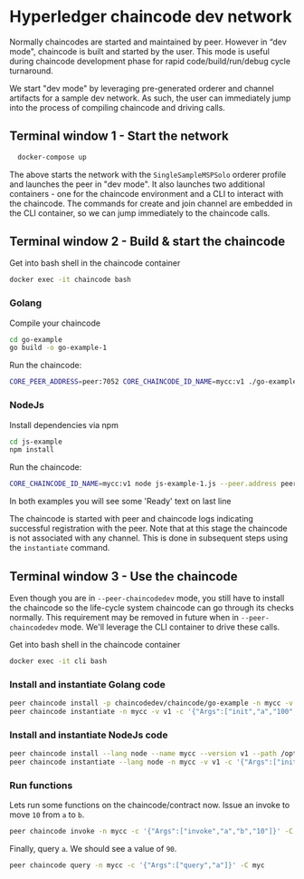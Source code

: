 # Hyperledger chaincode dev network

Normally chaincodes are started and maintained by peer. However in “dev
mode", chaincode is built and started by the user. This mode is useful
during chaincode development phase for rapid code/build/run/debug cycle
turnaround.

We start "dev mode" by leveraging pre-generated orderer and channel artifacts for
a sample dev network. As such, the user can immediately jump into the process
of compiling chaincode and driving calls.

## Terminal window 1 - Start the network

```bash
  docker-compose up
```

The above starts the network with the `SingleSampleMSPSolo` orderer profile and
launches the peer in "dev mode". It also launches two additional containers -
one for the chaincode environment and a CLI to interact with the chaincode. The
commands for create and join channel are embedded in the CLI container, so we
can jump immediately to the chaincode calls.

## Terminal window 2 - Build & start the chaincode

Get into bash shell in the chaincode container

```bash
docker exec -it chaincode bash
```

### Golang

Compile your chaincode

```bash
cd go-example
go build -o go-example-1
```

Run the chaincode:

```bash
CORE_PEER_ADDRESS=peer:7052 CORE_CHAINCODE_ID_NAME=mycc:v1 ./go-example-1
```

### NodeJs

Install dependencies via npm

```bash
cd js-example
npm install
```

Run the chaincode:

```bash
CORE_CHAINCODE_ID_NAME=mycc:v1 node js-example-1.js --peer.address peer:7052
```

In both examples you will see some 'Ready' text on last line

The chaincode is started with peer and chaincode logs indicating successful registration with the peer.
Note that at this stage the chaincode is not associated with any channel. This is done in subsequent steps
using the `instantiate` command.

## Terminal window 3 - Use the chaincode

Even though you are in `--peer-chaincodedev` mode, you still have to install the
chaincode so the life-cycle system chaincode can go through its checks normally.
This requirement may be removed in future when in `--peer-chaincodedev` mode.
We'll leverage the CLI container to drive these calls.

Get into bash shell in the chaincode container

```bash
docker exec -it cli bash
```

### Install and instantiate Golang code

```bash
peer chaincode install -p chaincodedev/chaincode/go-example -n mycc -v v1
peer chaincode instantiate -n mycc -v v1 -c '{"Args":["init","a","100","b","200"]}' -C myc
```

### Install and instantiate NodeJs code

```bash
peer chaincode install --lang node --name mycc --version v1 --path /opt/gopath/src/chaincodedev/chaincode/js-example
peer chaincode instantiate --lang node -n mycc -v v1 -c '{"Args":["init","a","100","b","200"]}' -C myc
```

### Run functions

Lets run some functions on the chaincode/contract now.
Issue an invoke to move `10` from `a` to `b`.

```bash
peer chaincode invoke -n mycc -c '{"Args":["invoke","a","b","10"]}' -C myc
```

Finally, query `a`. We should see a value of `90`.

```bash
peer chaincode query -n mycc -c '{"Args":["query","a"]}' -C myc
```
